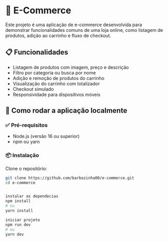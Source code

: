 # 🛒 E-Commerce

Este projeto é uma aplicação de e-commerce desenvolvida para demonstrar funcionalidades comuns de uma loja online, como listagem de produtos, adição ao carrinho e fluxo de checkout.

## 📋 Funcionalidades

- Listagem de produtos com imagem, preço e descrição
- Filtro por categoria ou busca por nome
- Adição e remoção de produtos do carrinho
- Visualização do carrinho com totalizador
- Checkout simulado
- Responsividade para dispositivos móveis

## 🚀 Como rodar a aplicação localmente

### ✅ Pré-requisitos

- Node.js (versão 16 ou superior)
- npm ou yarn

### 📦 Instalação

Clone o repositório:

```bash
git clone https://github.com/barbozinha00/e-commerce.git
cd e-commerce


instalar as dependecias 
npm install
# ou
yarn install

iniciar projeto
npm run dev
# ou
yarn dev

